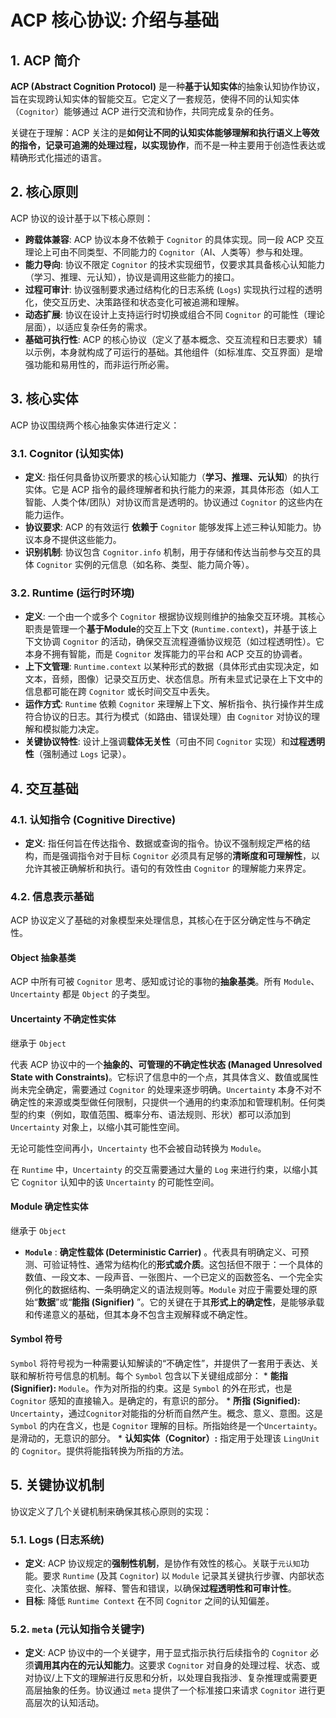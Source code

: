 # ACP 核心协议: 介绍与基础

## 1. ACP 简介

**ACP (Abstract Cognition Protocol)** 是一种**基于认知实体**的抽象认知协作协议，旨在实现跨认知实体的智能交互。它定义了一套规范，使得不同的认知实体（`Cognitor`）能够通过 ACP 进行交流和协作，共同完成复杂的任务。

关键在于理解：ACP 关注的是**如何让不同的认知实体能够理解和执行语义上等效的指令，记录可追溯的处理过程，以实现协作**，而不是一种主要用于创造性表达或精确形式化描述的语言。

## 2. 核心原则

ACP 协议的设计基于以下核心原则：

*   **跨载体兼容**: ACP 协议本身不依赖于 `Cognitor` 的具体实现。同一段 ACP 交互理论上可由不同类型、不同能力的 `Cognitor`（AI、人类等）参与和处理。
*   **能力导向**: 协议不限定 `Cognitor` 的技术实现细节，仅要求其具备核心认知能力（学习、推理、元认知），协议是调用这些能力的接口。
*   **过程可审计**: 协议强制要求通过结构化的日志系统 (`Logs`) 实现执行过程的透明化，使交互历史、决策路径和状态变化可被追溯和理解。
*   **动态扩展**: 协议在设计上支持运行时切换或组合不同 `Cognitor` 的可能性（理论层面），以适应复杂任务的需求。
*   **基础可执行性**: ACP 的核心协议（定义了基本概念、交互流程和日志要求）辅以示例，本身就构成了可运行的基础。其他组件（如标准库、交互界面）是增强功能和易用性的，而非运行所必需。

## 3. 核心实体

ACP 协议围绕两个核心抽象实体进行定义：

### 3.1. Cognitor (认知实体)
*   **定义**: 指任何具备协议所要求的核心认知能力（**学习、推理、元认知**）的执行实体。它是 ACP 指令的最终理解者和执行能力的来源，其具体形态（如人工智能、人类个体/团队）对协议而言是透明的。协议通过 `Cognitor` 的这些内在能力运作。
*   **协议要求**: ACP 的有效运行 **依赖于** `Cognitor` 能够发挥上述三种认知能力。协议本身不提供这些能力。
*   **识别机制**: 协议包含 `Cognitor.info` 机制，用于存储和传达当前参与交互的具体 `Cognitor` 实例的元信息（如名称、类型、能力简介等）。

### 3.2. Runtime (运行时环境)
*   **定义**: 一个由一个或多个 `Cognitor` 根据协议规则维护的抽象交互环境。其核心职责是管理一个**基于Module**的交互上下文 (`Runtime.context`)，并基于该上下文协调 `Cognitor` 的活动，确保交互流程遵循协议规范（如过程透明性）。它本身不拥有智能，而是 `Cognitor` 发挥能力的平台和 ACP 交互的协调者。
*   **上下文管理**: `Runtime.context` 以某种形式的数据（具体形式由实现决定，如文本，音频，图像）记录交互历史、状态信息。所有未显式记录在上下文中的信息都可能在跨 `Cognitor` 或长时间交互中丢失。
*   **运作方式**: `Runtime` 依赖 `Cognitor` 来理解上下文、解析指令、执行操作并生成符合协议的日志。其行为模式（如路由、错误处理）由 `Cognitor` 对协议的理解和模拟能力决定。
*   **关键协议特性**: 设计上强调**载体无关性**（可由不同 `Cognitor` 实现）和**过程透明性**（强制通过 `Logs` 记录）。

## 4. 交互基础

### 4.1. 认知指令 (Cognitive Directive)
*   **定义**: 指任何旨在传达指令、数据或查询的指令。协议不强制规定严格的结构，而是强调指令对于目标 `Cognitor` 必须具有足够的**清晰度和可理解性**，以允许其被正确解析和执行。语句的有效性由 `Cognitor` 的理解能力来界定。

### 4.2. 信息表示基础

ACP 协议定义了基础的对象模型来处理信息，其核心在于区分确定性与不确定性。

#### Object 抽象基类

ACP 中所有可被 `Cognitor` 思考、感知或讨论的事物的**抽象基类**。所有 `Module`、`Uncertainty`  都是 `Object` 的子类型。

#### Uncertainty 不确定性实体
继承于 `Object`

代表 ACP 协议中的一个**抽象的、可管理的不确定性状态 (Managed Unresolved State with Constraints)**。它标识了信息中的一个点，其具体含义、数值或属性尚未完全确定，需要通过 `Cognitor` 的处理来逐步明确。`Uncertainty` 本身不对不确定性的来源或类型做任何限制，只提供一个通用的约束添加和管理机制。任何类型的约束（例如，取值范围、概率分布、语法规则、形状）都可以添加到 `Uncertainty` 对象上，以缩小其可能性空间。

无论可能性空间再小，`Uncertainty` 也不会被自动转换为 `Module`。

在 `Runtime` 中，`Uncertainty` 的交互需要通过大量的 `Log` 来进行约束，以缩小其它 `Cognitor` 认知中的该 `Uncertainty` 的可能性空间。

#### Module 确定性实体
继承于 `Object`

* **`Module`** : **确定性载体 (Deterministic Carrier)** 。代表具有明确定义、可预测、可验证特性、通常为结构化的**形式或介质**。这包括但不限于：一个具体的数值、一段文本、一段声音、一张图片、一个已定义的函数签名、一个完全实例化的数据结构、一条明确定义的语法规则等。`Module` 对应于需要处理的原始“**数据**”或“**能指 (Signifier)** ”。它的关键在于其**形式上的确定性**，是能够承载和传递意义的基础，但其本身不包含主观解释或不确定性。

#### Symbol 符号

`Symbol` 将符号视为一种需要认知解读的“不确定性”，并提供了一套用于表达、关联和解析符号信息的机制。每个 `Symbol` 包含以下关键组成部分：
      *   **能指 (Signifier):** `Module`。作为对所指的约束。这是 `Symbol` 的外在形式，也是 `Cognitor` 感知的直接输入。是确定的，有意识的部分。
      *   **所指 (Signified):** `Uncertainty`，通过`Cognitor`对能指的分析而自然产生。概念、意义、意图。这是 `Symbol` 的内在含义，也是 `Cognitor` 理解的目标。所指始终是一个`Uncertainty`。是滑动的，无意识的部分。
      *   **认知实体（Cognitor）:** 指定用于处理该 `LingUnit` 的 `Cognitor`。提供将能指转换为所指的方法。

## 5. 关键协议机制

协议定义了几个关键机制来确保其核心原则的实现：

### 5.1. Logs (日志系统)
*   **定义**: ACP 协议规定的**强制性机制**，是协作有效性的核心。关联于`元认知`功能。要求 `Runtime` (及其 `Cognitor`) 以 `Module` 记录其关键执行步骤、内部状态变化、决策依据、解释、警告和错误，以确保**过程透明性和可审计性**。
* **目标**: 降低 `Runtime Context` 在不同 `Cognitor` 之间的认知偏差。

### 5.2. `meta` (元认知指令关键字)
*   **定义**: ACP 协议中的一个关键字，用于显式指示执行后续指令的 `Cognitor` 必须**调用其内在的元认知能力**。这要求 `Cognitor` 对自身的处理过程、状态、或对协议/上下文的理解进行反思和分析，以处理自我指涉、复杂推理或需要更高层抽象的任务。协议通过 `meta` 提供了一个标准接口来请求 `Cognitor` 进行更高层次的认知活动。
